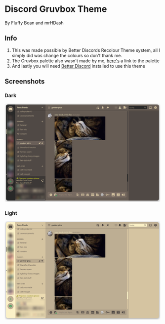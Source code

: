 # Discord Gruvbox Theme
By Fluffy Bean and mrHDash

Info
---------
1. This was made possible by Better Discords Recolour Theme system, all I simply did was change the colours so don't thank me.
2. The Gruvbox palette also wasn't made by me, [here's](https://github.com/morhetz/gruvbox) a link to the palette
3. And lastly you will need [Better Discord](https://betterdiscord.app/) installed to use this theme

Screenshots
---------
### Dark
![Dark](https://github.com/Fluffy-Bean/Discord-Gruvbox-Theme/blob/main/gruvbox-discord-ss.png?raw=true)
### Light
![Light](https://github.com/Fluffy-Bean/Discord-Gruvbox-Theme/blob/main/gruvbox-light-discord-ss.png?raw=true)

